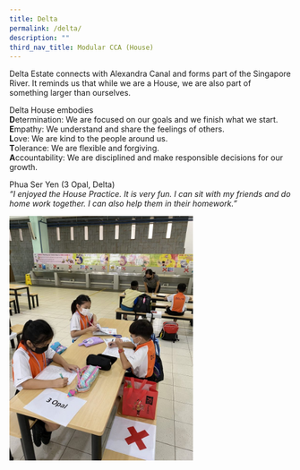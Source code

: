 ```yaml
---
title: Delta
permalink: /delta/
description: ""
third_nav_title: Modular CCA (House)
---
```

<p>Delta Estate connects with Alexandra Canal and forms part of the Singapore River. It reminds us that while we are a House, we are also part of something larger than ourselves.</p>
<p>Delta House embodies<br /><strong>D</strong>etermination: We are focused on our goals and we finish what we start.<br /><strong>E</strong>mpathy: We understand and share the feelings of others.<br /><strong>L</strong>ove: We are kind to the people around us.<br /><strong>T</strong>olerance: We are flexible and forgiving.<br /><strong>A</strong>ccountability: We are disciplined and make responsible decisions for our growth.</p>
<p>Phua Ser Yen (3 Opal, Delta)<em><br />&ldquo;I enjoyed the House Practice. It is very fun. I can sit with my friends and do home work together. I can also help them in their homework.&rdquo;</em></p>
<img style="width: 65%;" src="/images/IMG_5359-scaled-e1624626372265-768x1024.jpg" />
